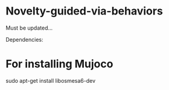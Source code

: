 # Novelty-guided-via-behaviors

Must be updated...


Dependencies:

# For installing Mujoco
sudo apt-get install libosmesa6-dev